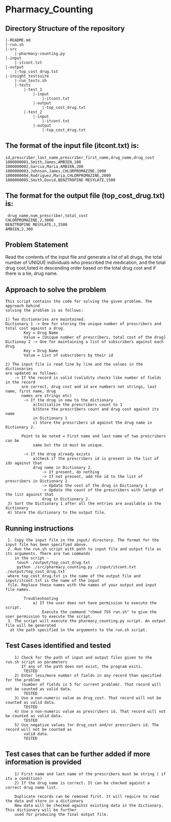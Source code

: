 # Pharmacy_Counting

## Directory Structure of the repository

    |-README.md
    |-run.sh
    |-src
        |-pharmacy-counting.py
    |-input
        |-itcont.txt
    |-output
        |-top_cost_drug.txt
    |-insight_testsuite
        |-run_tests.sh
        |-tests
            |-test_1
                |-input
                    |-itcont.txt
                |-output
                    |-top_cost_drug.txt
            |-test_2
                |-input
                    |-itcont.txt 
                |-output
                    |-top_cost_drug.txt
                    
                
## The format of the input file (itcont.txt) is:

    id,prescriber_last_name,prescriber_first_name,drug_name,drug_cost
    1000000001,Smith,James,AMBIEN,100
    1000000002,Garcia,Maria,AMBIEN,200
    1000000003,Johnson,James,CHLORPROMAZINE,1000
    1000000004,Rodriguez,Maria,CHLORPROMAZINE,2000
    1000000005,Smith,David,BENZTROPINE MESYLATE,1500


## The format for the output file (top_cost_drug.txt) is:
     drug_name,num_prescriber,total_cost
    CHLORPROMAZINE,2,3000
    BENZTROPINE MESYLATE,1,1500
    AMBIEN,2,300

## Problem Statement
Read the contents of the input file and generate a list of all drugs, the total number of UNIQUE individuals 
who prescribed the medication, and the total drug cost,listed in descending order based on the total drug 
cost and if there is a tie, drug name.

## Approach to solve the problem
    This script contains the code for solving the given problem. The approach behind 
    solving the problem is as follows:

    1) Two dictionaries are maintained.
    Dictionary 1 -> One for storing the unique number of prescribers and total cost against a drug.
            Key = Drug Name
            Value = [Unique number of prescribers, total cost of the drug]
    Dictionay 2 -> One for maintaining a list of subscribers against each drug
            Key = Drug Name
            Value = List of subscribers by their id
            
    2) The input file is read line by line and the values in the dictionaries 
    are updated as follows:
        -> If the record is valid (validity checks like number of fields in the record 
           are correct, drug cost and id are numbers not strings, last name, first name, drug
           names are strings etc)
            -> If the drug in new to the dictionary
                a)Initialize the prescribers count to 1 
                b)Store the prescribers count and drug cost against its name
                in Dictionary 1
                c) Store the prescribers id against the drug name in Dictionary 2.
                
           Point to be noted = First name and last name of two prescribers can be 
                same but the id must be unique.
            
            -> If the drug already exists
                a)Check if the prescribers id is present in the list of ids against that 
                drug name in Dictionary 2.
                    -> If present, do nothing
                    -> If not present, add the id to the list of prescribers in Dictionary 2
                    -> Update the cost of the drug in Dictionary 1
                    -> Update the count of the prescribers with lentgh of the list against that 
                    drug in Dictionary 2.
     3) Sort the Dictionary 1 after all the entries are available in the dictionary
     4) Store the dictionary to the output file.
     
## Running instructions
     1. Copy the input file in the input/ directory. The format for the input file has been specified above.
     2. Run the run.sh script with path to input file and output file as its arguments. There are two commands
        in the script - 
         touch ./output/top_cost_drug.txt 
         python ./src/pharmacy_counting.py ./input/itcont.txt ./output/top_cost_drug.txt
     where top_cost_drug.txt is the name of the output file and input/itcont.txt is the name of the input
     file. Replace these names with the names of your output and input file names.
          
            Troubleshooting
                a) If the user does not have permission to execute the script.
                    Execute the command "chmod 755 run.sh" to give the user permission to execute the script.
     3. The script will execute the pharmacy_counting.py script. An output file will be generated
      at the path specified in the arguments to the run.sh script.
     
## Test Cases identified and tested
        1) Check for the path of input and output files given to the run.sh script as parameters
           If any of the path does not exist, the program exits.
            TESTED
        2) Enter less/more number of fields in any record than specified for the problem
           (number of fields is 5 for current problem). That record will not be counted as valid data.
            TESTED
        3) Use a non-numeric value as drug_cost. That record will not be counted as valid data.
            TESTED
        4) Use a non-numeric value as prescribers id. That record will not be counted as valid data.
            TESTED
        5) Use negative values for drug_cost and/or prescribers id. The record will not be counted as
            valid data.
            TESTED
            
## Test cases that can be further added if more information is provided 
        1) First name and last name of the prescribers must be string ( if its a condition)
        2) If the drug name is correct. It can be checked against a correct drug name list.
   
        Duplicate records can be removed first. It will require to read the data and store in a dictionary
        New data will be checked against existing data in the dictionary. This dictionary will be further 
        used for producing the final output file.



